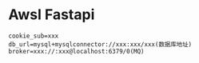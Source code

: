 # Awsl Fastapi

```env
cookie_sub=xxx
db_url=mysql+mysqlconnector://xxx:xxx/xxx(数据库地址)
broker=xxx://:xxx@localhost:6379/0(MQ)
```
